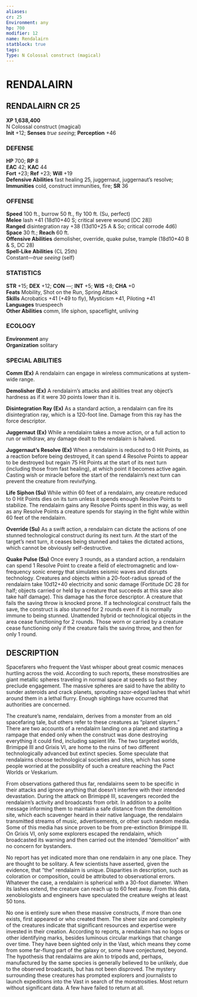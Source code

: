 ```yaml
---
aliases: 
cr: 25
Environment: any  
hp: 700
modifier: 12
name: Rendalairn
statblock: true
tags: 
Type: N Colossal construct (magical)  
---
```

# RENDALAIRN
## RENDALAIRN CR 25

**XP 1,638,400**  
N Colossal construct (magical)  
**Init** +12; **Senses** _true seeing_; **Perception** +46  

### DEFENSE

**HP** 700; **RP** 8  
**EAC** 42; **KAC** 44  
**Fort** +23; **Ref** +23; **Will** +19  
**Defensive Abilities** fast healing 25, juggernaut, juggernaut’s resolve; **Immunities** cold, construct immunities, fire; **SR** 36  

### OFFENSE

**Speed** 100 ft., burrow 50 ft., fly 100 ft. (Su, perfect)  
**Melee** lash +41 (18d10+40 S; critical severe wound \[DC 28\])  
**Ranged** disintegration ray +38 (13d10+25 A & So; critical corrode 4d6)  
**Space** 30 ft.; **Reach** 60 ft.  
**Offensive Abilities** demolisher, override, quake pulse, trample (18d10+40 B & S, DC 28)  
**Spell-Like Abilities** (CL 25th)  
Constant—_true seeing_ (self)

### STATISTICS

**STR** +15; **DEX** +12; **CON** —; **INT** +5; **WIS** +8; **CHA** +0  
**Feats** Mobility, Shot on the Run, Spring Attack  
**Skills** Acrobatics +41 (+49 to fly), Mysticism +41, Piloting +41  
**Languages** truespeech  
**Other Abilities** comm, life siphon, spaceflight, unliving

### ECOLOGY

**Environment** any  
**Organization** solitary

### SPECIAL ABILITIES

**Comm (Ex)** A rendalairn can engage in wireless communications at system-wide range.

**Demolisher (Ex)** A rendalairn’s attacks and abilities treat any object’s hardness as if it were 30 points lower than it is.

**Disintegration Ray (Ex)** As a standard action, a rendalairn can fire its disintegration ray, which is a 120-foot line. Damage from this ray has the force descriptor.

**Juggernaut (Ex)** While a rendalairn takes a move action, or a full action to run or withdraw, any damage dealt to the rendalairn is halved.

**Juggernaut’s Resolve (Ex)** When a rendalairn is reduced to 0 Hit Points, as a reaction before being destroyed, it can spend 4 Resolve Points to appear to be destroyed but regain 75 Hit Points at the start of its next turn (including those from fast healing), at which point it becomes active again. Casting wish or miracle before the start of the rendalairn’s next turn can prevent the creature from revivifying.

**Life Siphon (Su)** While within 60 feet of a rendalairn, any creature reduced to 0 Hit Points dies on its turn unless it spends enough Resolve Points to stabilize. The rendalairn gains any Resolve Points spent in this way, as well as any Resolve Points a creature spends for staying in the fight while within 60 feet of the rendalairn.

**Override (Su)** As a swift action, a rendalairn can dictate the actions of one stunned technological construct during its next turn. At the start of the target’s next turn, it ceases being stunned and takes the dictated actions, which cannot be obviously self-destructive.

**Quake Pulse (Su)** Once every 3 rounds, as a standard action, a rendalairn can spend 1 Resolve Point to create a field of electromagnetic and low-frequency sonic energy that simulates seismic waves and disrupts technology. Creatures and objects within a 20-foot-radius spread of the rendalairn take 10d12+40 electricity and sonic damage (Fortitude DC 28 for half; objects carried or held by a creature that succeeds at this save also take half damage). This damage has the force descriptor. A creature that fails the saving throw is knocked prone. If a technological construct fails the save, the construct is also stunned for 2 rounds even if it is normally immune to being stunned. Unattended hybrid or technological objects in the area cease functioning for 2 rounds. Those worn or carried by a creature cease functioning only if the creature fails the saving throw, and then for only 1 round.

## DESCRIPTION

Spacefarers who frequent the Vast whisper about great cosmic menaces hurtling across the void. According to such reports, these monstrosities are giant metallic spheres traveling in normal space at speeds so fast they preclude engagement. The massive spheres are said to have the ability to sunder asteroids and crack planets, sprouting razor-edged lashes that whirl around them in a lethal flurry. Enough sightings have occurred that authorities are concerned.

The creature’s name, rendalairn, derives from a monster from an old spacefaring tale, but others refer to these creatures as “planet slayers.” There are two accounts of a rendalairn landing on a planet and starting a rampage that ended only when the construct was done destroying everything it could find, including sapient life. The two targeted worlds, Brimippé III and Grixis VI, are home to the ruins of two different technologically advanced but extinct species. Some speculate that rendalairns choose technological societies and sites, which has some people worried at the possibility of such a creature reaching the Pact Worlds or Veskarium.

From observations gathered thus far, rendalairns seem to be specific in their attacks and ignore anything that doesn’t interfere with their intended devastation. During the attack on Brimippé III, scavengers recorded the rendalairn’s activity and broadcasts from orbit. In addition to a polite message informing them to maintain a safe distance from the demolition site, which each scavenger heard in their native language, the rendalairn transmitted streams of music, advertisements, or other such random media. Some of this media has since proven to be from pre-extinction Brimippé III. On Grixis VI, only some explorers escaped the rendalairn, which broadcasted its warning and then carried out the intended “demolition” with no concern for bystanders.

No report has yet indicated more than one rendalairn in any one place. They are thought to be solitary. A few scientists have asserted, given the evidence, that “the” rendalairn is unique. Disparities in description, such as coloration or composition, could be attributed to observational errors. Whatever the case, a rendalairn is spherical with a 30-foot diameter. When its lashes extend, the creature can reach up to 60 feet away. From this data, xenobiologists and engineers have speculated the creature weighs at least 50 tons.

No one is entirely sure when these massive constructs, if more than one exists, first appeared or who created them. The sheer size and complexity of the creatures indicate that significant resources and expertise were invested in their creation. According to reports, a rendalairn has no logos or other identifying marks, besides luminous circular markings that change over time. They have been sighted only in the Vast, which means they come from some far-flung part of the galaxy or, some have conjectured, beyond. The hypothesis that rendalairns are akin to tripods and, perhaps, manufactured by the same species is generally believed to be unlikely, due to the observed broadcasts, but has not been disproved. The mystery surrounding these creatures has prompted explorers and journalists to launch expeditions into the Vast in search of the monstrosities. Most return without significant data. A few have failed to return at all.
